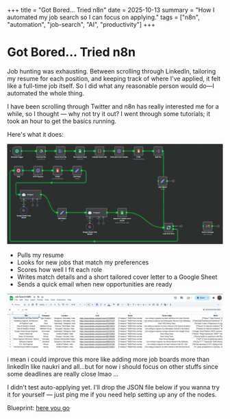+++
title = "Got Bored... Tried n8n"
date = 2025-10-13
summary = "How I automated my job search so I can focus on applying."
tags = ["n8n", "automation", "job-search", "AI", "productivity"]
+++

# Got Bored... Tried n8n

Job hunting was exhausting. Between scrolling through LinkedIn, tailoring my resume for each position, and keeping track of where I've applied, it felt like a full-time job itself. So I did what any reasonable person would do—I automated the whole thing.

I have been scrolling through Twitter and n8n has really interested me for a while, so I thought — why not try it out? I went through some tutorials; it took an hour to get the basics running.

Here's what it does:

![Workflow diagram](https://raw.githubusercontent.com/blueee04/blog/main/content/images/2025-10-13-Got%20Bored...Tried%20n8n/workflow.png)

- Pulls my resume
- Looks for new jobs that match my preferences
- Scores how well I fit each role
- Writes match details and a short tailored cover letter to a Google Sheet
- Sends a quick email when new opportunities are ready

![Results in a sheet](https://raw.githubusercontent.com/blueee04/blog/main/content/images/2025-10-13-Got%20Bored...Tried%20n8n/sheets.png)

i mean i could improve this more like adding more job boards more than linkedIn like naukri and all...but for now i should focus on other stuffs since some deadlines are really close lmao ...

I didn't test auto-applying yet. I'll drop the JSON file below if you wanna try it for yourself — just ping me if you need help setting up any of the nodes.

Blueprint: [here you go](https://raw.githubusercontent.com/blueee04/blog/main/content/Downloads/n8n-jobcheck.json)

